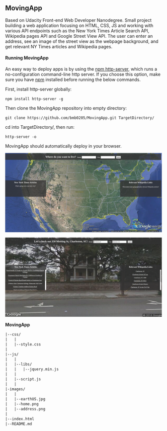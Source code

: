 ## MovingApp

Based on Udacity Front-end Web Developer Nanodegree.
Small project building a web application focusing on HTML, CSS, JS and working with various API endpoints such as the New York Times Article Search API, Wikipedia pages API and Google Street View API. The user can enter an address, see an image of the street view as the webpage background, and get relevant NY Times articles and Wikipedia pages.

#### Running MovingApp

An easy way to deploy apps is by using the [npm http-server](https://www.npmjs.com/package/http-server), which runs a no-configuration command-line http server. If you choose this option, make sure you have [npm](https://docs.npmjs.com/getting-started/installing-node) installed before running the below commands.

First, install http-server globally:

	npm install http-server -g

Then clone the MovingApp repository into empty directory:

	git clone https://github.com/bmb0205/MovingApp.git TargetDirectory/

cd into TargetDirectory/, then run:

    http-server -o

MovingApp should automatically deploy in your browser.


![Image could not be loaded](images/home.png "MovingApp_Home")

![Image could not be loaded](images/address.png "MovingApp_Home")

**MovingApp**

	|--css/
	|	|
	|	|--style.css
	|
	|--js/
	|	|
	|	|--libs/
	|	|	|--jquery.min.js
	|	|
	|	|--script.js
	|	|
	|-images/
	|	|
	|	|--earthUS.jpg
	|	|--home.png
	|	|--address.png
	|
	|--index.html
	|--README.md

